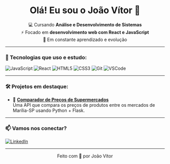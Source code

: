 <h1 align="center">Olá! Eu sou o João Vítor 👋</h1>

<p align="center">
  💻 Cursando <strong>Análise e Desenvolvimento de Sistemas</strong> <br>
  ⚡ Focado em <strong>desenvolvimento web com React e JavaScript</strong> <br>
  🌱 Em constante aprendizado e evolução
</p>

---

### 🚀 Tecnologias que uso e estudo:

![JavaScript](https://img.shields.io/badge/-JavaScript-F7DF1E?style=flat&logo=javascript&logoColor=black)
![React](https://img.shields.io/badge/-React-20232A?style=flat&logo=react&logoColor=61DAFB)
![HTML5](https://img.shields.io/badge/-HTML5-E34F26?style=flat&logo=html5&logoColor=white)
![CSS3](https://img.shields.io/badge/-CSS3-1572B6?style=flat&logo=css3&logoColor=white)
![Git](https://img.shields.io/badge/-Git-F05032?style=flat&logo=git&logoColor=white)
![VSCode](https://img.shields.io/badge/-VSCode-007ACC?style=flat&logo=visual-studio-code&logoColor=white)

---

### 🛠️ Projetos em destaque:

- 🛒 [**Comparador de Preços de Supermercados**](https://github.com/Joao2003santos/comparador-precos-api)  
  Uma API que compara os preços de produtos entre os mercados de Marília-SP usando Python + Flask.

---

### 📫 Vamos nos conectar?

[![LinkedIn](https://img.shields.io/badge/-LinkedIn-blue?style=flat&logo=linkedin&logoColor=white)](https://www.linkedin.com/in/jo%C3%A3o-v%C3%ADtor-santos-97bb06217/)

---

<p align="center">
  Feito com 💙 por João Vítor
</p>
